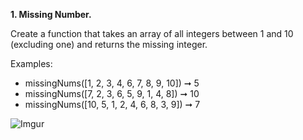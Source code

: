 **1. Missing Number.**

Create a function that takes an array of all integers between 1 and 10 (excluding one) and returns the missing integer.

Examples: 
* missingNums([1, 2, 3, 4, 6, 7, 8, 9, 10]) ➞ 5
* missingNums([7, 2, 3, 6, 5, 9, 1, 4, 8]) ➞ 10
* missingNums([10, 5, 1, 2, 4, 6, 8, 3, 9]) ➞ 7 


![Imgur](https://i.imgur.com/VZlaA3R.png?1)
